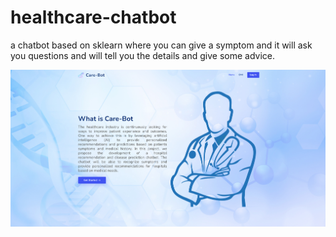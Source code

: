# healthcare-chatbot
a chatbot based on sklearn where you can give a symptom and it will ask you questions and will tell you the details and give some advice.

![Image Alt Text](https://github.com/Rohanborse/ARTIFICIAL-INTELLIGENCE-HEALTHCARE-CHATBOT/blob/20421f46683b588e34e8fa6f9214f9884cd262ab/Screenshot%202023-08-29%20222943.png)
